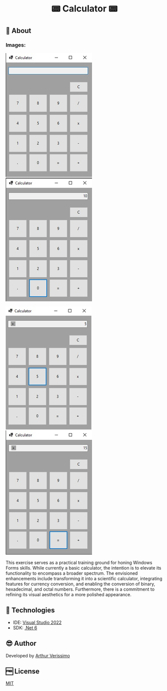 ﻿

<h1 align="center">📟 Calculator 📟</h1>

<h2 id=objective>📜 About</h2>  

<h3>Images:</h3>

![img1](IMG/img1.jpg)  ![img2](IMG/img2.jpg)

![img3](IMG/img3.jpg)  ![img4](IMG/img4.jpg)

This exercise serves as a practical training ground for honing Windows Forms skills. While currently a basic calculator, the intention is to elevate its functionality to encompass a broader spectrum. The envisioned enhancements include transforming it into a scientific calculator, integrating features for currency conversion, and enabling the conversion of binary, hexadecimal, and octal numbers. Furthermore, there is a commitment to refining its visual aesthetics for a more polished appearance.

<h2 id=technology>🧰 Technologies</h2>

- IDE: <a href="https://visualstudio.microsoft.com/pt-br/vs/">Visual Studio 2022</a>
- SDK: <a href="https://dotnet.microsoft.com/pt-br/download/dotnet/6.0">.Net 6</a>
  
<h2 id=author>😎 Author</h2>

Developed by <a href="https://www.linkedin.com/in/arthurvga/" target="_blank">Arthur Verissimo</a>

<h2 id=licence>🆓 License</h2>

<a href="https://github.com/ArthurVGA1/Calculator_WindowsForms/blob/master/LICENSE.txt" target="_blank">MIT</a>
